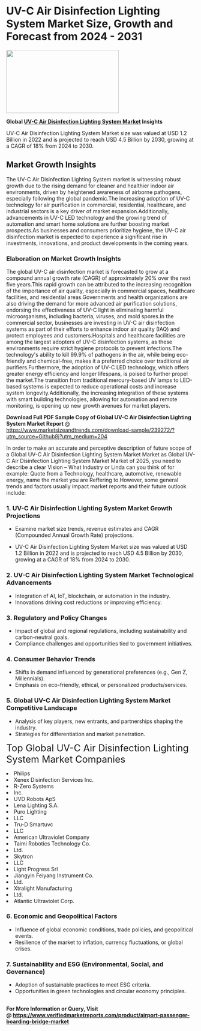 <H1>UV-C Air Disinfection Lighting System Market Size, Growth and Forecast from 2024 - 2031</H1><img class="aligncenter size-medium wp-image-584254" src="https://thirdeyenews.in/wp-content/uploads/2024/09/Global-Market-Research-300x168.jpeg" alt="" width="300" height="168" /><p><strong>Global&nbsp;<a href="https://www.marketsizeandtrends.com/download-sample/239272/?utm_source=Github8j?utm_medium=204">UV-C Air Disinfection Lighting System Market</a> Insights</strong></p><p>UV-C Air Disinfection Lighting System Market size was valued at USD 1.2 Billion in 2022 and is projected to reach USD 4.5 Billion by 2030, growing at a CAGR of 18% from 2024 to 2030.</p><p><h2>Market Growth Insights</h2> The UV-C Air Disinfection Lighting System market is witnessing robust growth due to the rising demand for cleaner and healthier indoor air environments, driven by heightened awareness of airborne pathogens, especially following the global pandemic.The increasing adoption of UV-C technology for air purification in commercial, residential, healthcare, and industrial sectors is a key driver of market expansion.Additionally, advancements in UV-C LED technology and the growing trend of automation and smart home solutions are further boosting market prospects.As businesses and consumers prioritize hygiene, the UV-C air disinfection market is expected to experience a significant rise in investments, innovations, and product developments in the coming years. <h3>Elaboration on Market Growth Insights</h3> The global UV-C air disinfection market is forecasted to grow at a compound annual growth rate (CAGR) of approximately 20% over the next five years.This rapid growth can be attributed to the increasing recognition of the importance of air quality, especially in commercial spaces, healthcare facilities, and residential areas.Governments and health organizations are also driving the demand for more advanced air purification solutions, endorsing the effectiveness of UV-C light in eliminating harmful microorganisms, including bacteria, viruses, and mold spores.In the commercial sector, businesses are investing in UV-C air disinfection systems as part of their efforts to enhance indoor air quality (IAQ) and protect employees and customers.Hospitals and healthcare facilities are among the largest adopters of UV-C disinfection systems, as these environments require strict hygiene protocols to prevent infections.The technology's ability to kill 99.9% of pathogens in the air, while being eco-friendly and chemical-free, makes it a preferred choice over traditional air purifiers.Furthermore, the adoption of UV-C LED technology, which offers greater energy efficiency and longer lifespans, is poised to further propel the market.The transition from traditional mercury-based UV lamps to LED-based systems is expected to reduce operational costs and increase system longevity.Additionally, the increasing integration of these systems with smart building technologies, allowing for automation and remote monitoring, is opening up new growth avenues for market players.</p><p><span class=""><strong>Download Full PDF Sample Copy of Global UV-C Air Disinfection Lighting System Market Report</strong> @ <a href="https://www.marketsizeandtrends.com/download-sample/239272/?utm_source=Github8j?utm_medium=204" target="_blank">https://www.marketsizeandtrends.com/download-sample/239272/?utm_source=Github8j?utm_medium=204</a></span></p><p>In order to make an accurate and perceptive description of future scope of a Global&nbsp;UV-C Air Disinfection Lighting System Market Market as Global&nbsp;UV-C Air Disinfection Lighting System Market Market of 2025, you need to describe a clear Vision &ndash; What Industry or Linda can you think of for example: Quote from a Technology, healthcare, automotive, renewable energy, name the market you are Reffering to.However, some general trends and factors usually impact market reports and their future outlook include:</p><h3>1.&nbsp;<strong>UV-C Air Disinfection Lighting System Market Growth Projections</strong></h3><ul><li>Examine market size trends, revenue estimates and CAGR (Compounded Annual Growth Rate) projections.</li><li><p>UV-C Air Disinfection Lighting System Market size was valued at USD 1.2 Billion in 2022 and is projected to reach USD 4.5 Billion by 2030, growing at a CAGR of 18% from 2024 to 2030.</p></li></ul><h3>2.&nbsp;<strong>UV-C Air Disinfection Lighting System Market Technological Advancements</strong></h3><ul><li>Integration of AI, IoT, blockchain, or automation in the industry.</li><li>Innovations driving cost reductions or improving efficiency.</li></ul><h3>3.&nbsp;<strong>Regulatory and Policy Changes</strong></h3><ul><li>Impact of global and regional regulations, including sustainability and carbon-neutral goals.</li><li>Compliance challenges and opportunities tied to government initiatives.</li></ul><h3>4.&nbsp;<strong>Consumer Behavior Trends</strong></h3><ul><li>Shifts in demand influenced by generational preferences (e.g., Gen Z, Millennials).</li><li>Emphasis on eco-friendly, ethical, or personalized products/services.</li></ul><h3>5.&nbsp;<strong>Global UV-C Air Disinfection Lighting System Market Competitive Landscape</strong></h3><ul><li>Analysis of key players, new entrants, and partnerships shaping the industry.</li><li>Strategies for differentiation and market penetration.</li></ul><p data-pm-slice="1 1 []"><span style="color: inherit; font-family: inherit; font-size: 25px;">Top Global UV-C Air Disinfection Lighting System Market Companies</span></p><div class="" data-test-id=""><p><li>Philips</li><li> Xenex Disinfection Services Inc.</li><li> R-Zero Systems</li><li> Inc.</li><li> UVD Robots ApS</li><li> Lena Lighting S.A.</li><li> Puro Lighting</li><li> LLC</li><li> Tru-D Smartuvc</li><li> LLC</li><li> American Ultraviolet Company</li><li> Taimi Robotics Technology Co.</li><li> Ltd.</li><li> Skytron</li><li> LLC</li><li> Light Progress Srl</li><li> Jiangyin Feiyang Instrument Co.</li><li> Ltd.</li><li> Xtralight Manufacturing</li><li> Ltd.</li><li> Atlantic Ultraviolet Corp.</li></p></div><h3>6.&nbsp;<strong>Economic and Geopolitical Factors</strong></h3><ul><li>Influence of global economic conditions, trade policies, and geopolitical events.</li><li>Resilience of the market to inflation, currency fluctuations, or global crises.</li></ul><h3>7.&nbsp;<strong>Sustainability and ESG (Environmental, Social, and Governance)</strong></h3><ul><li>Adoption of sustainable practices to meet ESG criteria.</li><li>Opportunities in green technologies and circular economy principles.</li></ul><h2><strong style="font-size: 14px;">For More Information or Query, Visit @&nbsp;</strong><a style="background-color: #ffffff; font-size: 14px;" href="https://www.marketsizeandtrends.com/report/uv-c-air-disinfection-lighting-system-market/" target="_blank">https://www.verifiedmarketreports.com/product/airport-passenger-boarding-bridge-market</a></h2>